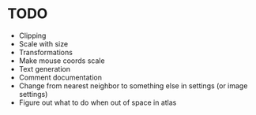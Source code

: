 # TODO
- Clipping
- Scale with size
- Transformations
- Make mouse coords scale
- Text generation
- Comment documentation
- Change from nearest neighbor to something else in settings (or image settings)
- Figure out what to do when out of space in atlas